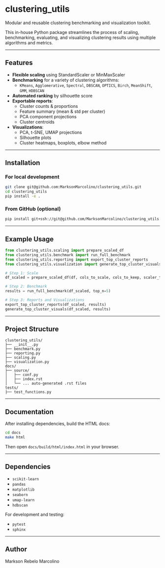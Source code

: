# clustering_utils

Modular and reusable clustering benchmarking and visualization toolkit.

This in-house Python package streamlines the process of scaling, benchmarking, evaluating, and visualizing clustering results using multiple algorithms and metrics.

---

## Features

- **Flexible scaling** using StandardScaler or MinMaxScaler  
- **Benchmarking** for a variety of clustering algorithms:
  - `KMeans`, `Agglomerative`, `Spectral`, `DBSCAN`, `OPTICS`, `Birch`, `MeanShift`, `GMM`, `HDBSCAN`
- **Automated ranking** by silhouette score  
- **Exportable reports**:
  - Cluster counts & proportions
  - Feature summary (mean & std per cluster)
  - PCA component projections
  - Cluster centroids
- **Visualizations**:
  - PCA, t-SNE, UMAP projections
  - Silhouette plots
  - Cluster heatmaps, boxplots, elbow method

---

## Installation

### For local development

```bash
git clone git@github.com:MarksonMarcolino/clustering_utils.git
cd clustering_utils
pip install -e .
```

### From GitHub (optional)

```bash
pip install git+ssh://git@github.com/MarksonMarcolino/clustering_utils.git
```

---

## Example Usage

```python
from clustering_utils.scaling import prepare_scaled_df
from clustering_utils.benchmark import run_full_benchmark
from clustering_utils.reporting import export_top_cluster_reports
from clustering_utils.visualization import generate_top_cluster_visuals

# Step 1: Scale
df_scaled = prepare_scaled_df(df, cols_to_scale, cols_to_keep, scaler_type="minmax", minmax_range=(0, 5))

# Step 2: Benchmark
results = run_full_benchmark(df_scaled, top_n=5)

# Step 3: Reports and Visualizations
export_top_cluster_reports(df_scaled, results)
generate_top_cluster_visuals(df_scaled, results)
```

---

## Project Structure

```
clustering_utils/
├── __init__.py
├── benchmark.py
├── reporting.py
├── scaling.py
├── visualization.py
docs/
├── source/
│   ├── conf.py
│   ├── index.rst
│   └── ... auto-generated .rst files
tests/
├── test_functions.py
```

---

## Documentation

After installing dependencies, build the HTML docs:

```bash
cd docs
make html
```

Then open `docs/build/html/index.html` in your browser.

---

## Dependencies

- `scikit-learn`
- `pandas`
- `matplotlib`
- `seaborn`
- `umap-learn`
- `hdbscan`

For development and testing:

- `pytest`
- `sphinx`

---

## Author

Markson Rebelo Marcolino